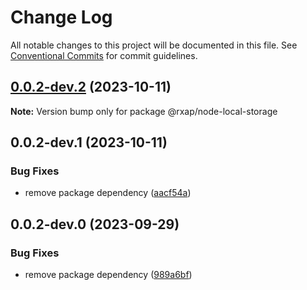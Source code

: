 # Change Log

All notable changes to this project will be documented in this file.
See [Conventional Commits](https://conventionalcommits.org) for commit guidelines.

## [0.0.2-dev.2](https://gitlab.com/rxap/packages/compare/@rxap/node-local-storage@0.0.2-dev.1...@rxap/node-local-storage@0.0.2-dev.2) (2023-10-11)

**Note:** Version bump only for package @rxap/node-local-storage

## 0.0.2-dev.1 (2023-10-11)

### Bug Fixes

- remove package dependency ([aacf54a](https://gitlab.com/rxap/packages/commit/aacf54a427bf0eddd124b97ac19e634260263b10))

## 0.0.2-dev.0 (2023-09-29)

### Bug Fixes

- remove package dependency ([989a6bf](https://gitlab.com/rxap/packages/commit/989a6bfc0e8aa858e7d6fd552ac0269c546a1e87))
